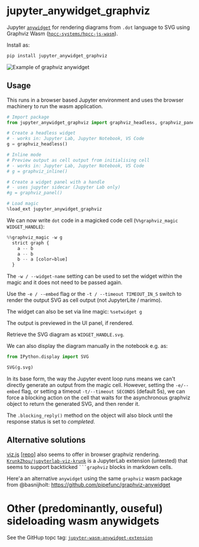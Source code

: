 # jupyter_anywidget_graphviz

Jupyter [`anywidget`](https://github.com/manzt/anywidget) for rendering diagrams from `.dot` language to SVG using Graphviz Wasm ([`hpcc-systems/hpcc-js-wasm`](https://github.com/hpcc-systems/hpcc-js-wasm)).

Install as:

```sh
pip install jupyter_anywidget_graphviz
```

![Example of graphviz anywidget](images/graphviz_anywidget.png)

## Usage

This runs in a browser based Jupyter environment and uses the browser machinery to run the wasm application.

```python
# Import package
from jupyter_anywidget_graphviz import graphviz_headless, graphviz_panel, graphviz_inline

# Create a headless widget
# - works in: Jupyter Lab, Jupyter Notebook, VS Code
g = graphviz_headless()

# Inline mode
# Preview output as cell output from initialising cell
# - works in: Jupyter Lab, Jupyter Notebook, VS Code
# g = graphviz_inline()

# Create a widget panel with a handle
# - uses jupyter sidecar (Jupyter Lab only)
#g = graphviz_panel()

# Load magic
%load_ext jupyter_anywidget_graphviz
```

We can now write `dot` code in a magicked code cell (`%%graphviz_magic WIDGET_HANDLE`):

```python
%%graphviz_magic -w g
  strict graph {
    a -- b
    a -- b
    b -- a [color=blue]
  }
```

The `-w / --widget-name` setting can be used to set the widget within the magic and it does not need to be passed again.

Use the `-e / --embed` flag or the `-t / --timeout TIMEOUT_IN_S` switch to render the output SVG as cell output (not JupyterLite / marimo).

The widget can also be set via line magic: `%setwidget g`

The output is previewed in the UI panel, if rendered.

Retrieve the SVG diagram as `WIDGET_HANDLE.svg`.

We can also display the diagram manually in the notebook e.g. as:

```python
from IPython.display import SVG

SVG(g.svg)
```

In its base form, the way the Jupyter event loop runs means we can't directly generate an output from the magic cell. However, setting the `-e/--embed` flag, or setting a timeout `-t/--timeout SECONDS` (default 5s), we can force a blocking action on the cell that waits for the asynchronous graphviz object to return the generated SVG, and then render it.

The `.blocking_reply()` method on the object will also block until the response status is set to *completed*.

## Alternative solutions

[viz.js](https://viz-js.com/) [[repo](https://github.com/mdaines/viz-js)] also seems to offer in browser graphviz rendering. [`KrunkZhou/jupyterlab-viz-krunk`](https://github.com/KrunkZhou/jupyterlab-viz-krunk) is a JupyterLab extension (untested) that seems to support backticked ` ```graphviz ` blocks in markdown cells.

Here'a an alternative `anywidget` using the same `graphviz` wasm package from @basnijholt: https://github.com/pipefunc/graphviz-anywidget


# Other (predominantly, ouseful) sideloading wasm anywidgets

See the GitHup topc tag: [`jupyter-wasm-anywidget-extension`](https://github.com/topics/jupyter-wasm-anywidget-extension)
